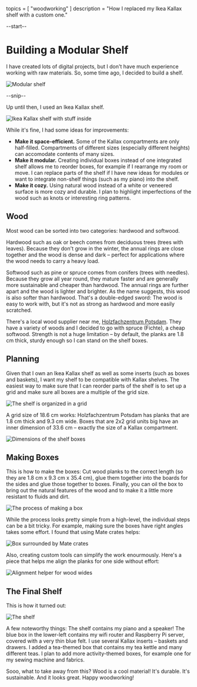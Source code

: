 topics = [ "woodworking" ]
description = "How I replaced my Ikea Kallax shelf with a custom one."

--start--

# Building a Modular Shelf

I have created lots of digital projects, but I don't have much experience working with raw materials.
So, some time ago, I decided to build a shelf.

![Modular shelf](files/shelf.webp)

--snip--

Up until then, I used an Ikea Kallax shelf.

![Ikea Kallax shelf with stuff inside](files/kallax.webp)

While it's fine, I had some ideas for improvements:

- **Make it space-efficient.**
  Some of the Kallax compartments are only half-filled.
  Compartments of different sizes (especially different heights) can accomodate contents of many sizes.
- **Make it modular.**
  Creating individual boxes instead of one integrated shelf allows me to reorder boxes, for example if I rearrange my room or move.
  I can replace parts of the shelf if I have new ideas for modules or want to integrate non-shelf things (such as my piano) into the shelf.
- **Make it cozy.**
  Using natural wood instead of a white or veneered surface is more cozy and durable.
  I plan to highlight imperfections of the wood such as knots or interesting ring patterns.

## Wood

Most wood can be sorted into two categories: hardwood and softwood.

Hardwood such as oak or beech comes from deciduous trees (trees with leaves).
Because they don't grow in the winter, the annual rings are close together and the wood is dense and dark – perfect for applications where the wood needs to carry a heavy load.

Softwood such as pine or spruce comes from conifers (trees with needles).
Because they grow all year round, they mature faster and are generally more sustainable and cheaper than hardwood.
The annual rings are further apart and the wood is lighter and brighter.
As the name suggests, this wood is also softer than hardwood.
That's a double-edged sword: The wood is easy to work with, but it's not as strong as hardwood and more easily scratched.

There's a local wood supplier near me, [Holzfachzentrum Potsdam](https://www.holzfachzentrumpotsdam.de/).
They have a variety of woods and I decided to go with spruce (Fichte), a cheap softwood.
Strength is not a huge limitation – by default, the planks are 1.8 cm thick, sturdy enough so I can stand on the shelf boxes.

## Planning

Given that I own an Ikea Kallax shelf as well as some inserts (such as boxes and baskets), I want my shelf to be compatible with Kallax shelves.
The easiest way to make sure that I can reorder parts of the shelf is to set up a grid and make sure all boxes are a multiple of the grid size.

![The shelf is organized in a grid](files/shelf-grid.webp)

A grid size of 18.6 cm works:
Holzfachzentrum Potsdam has planks that are 1.8 cm thick and 9.3 cm wide.
Boxes that are 2x2 grid units big have an inner dimension of 33.6 cm – exactly the size of a Kallax compartment.

![Dimensions of the shelf boxes](files/shelf-dimensions.webp)

## Making Boxes

This is how to make the boxes:
Cut wood planks to the correct length (so they are 1.8 cm x 9.3 cm x 35.4 cm), glue them together into the boards for the sides and glue those together to boxes.
Finally, you can oil the box to bring out the natural features of the wood and to make it a little more resistant to fluids and dirt.

![The process of making a box](files/shelf-process.webp)

While the process looks pretty simple from a high-level, the individual steps can be a bit tricky.
For example, making sure the boxes have right angles takes some effort.
I found that using Mate crates helps:

![Box surrounded by Mate crates](files/shelf-mate.webp)

Also, creating custom tools can simplify the work enourmously.
Here's a piece that helps me align the planks for one side without effort:

![Alignment helper for wood wides](files/shelf-alignment-helper.webp)

## The Final Shelf

This is how it turned out:

![The shelf](files/shelf-photo.webp)

A few noteworthy things:
The shelf contains my piano and a speaker!
The blue box in the lower-left contains my wifi router and Raspberry Pi server, covered with a very thin blue felt.
I use several Kallax inserts – baskets and drawers.
I added a tea-themed box that contains my tea kettle and many different teas.
I plan to add more activity-themed boxes, for example one for my sewing machine and fabrics.

Sooo, what to take away from this?
Wood is a cool material!
It's durable.
It's sustainable.
And it looks great.
Happy woodworking!
